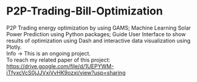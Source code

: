 # P2P-Trading-Bill-Optimization
P2P Trading energy optimization by using GAMS;
Machine Learning Solar Power Prediction using Python packages;
Guide User Interface to show results of optimization using Dash and interactive data visualization using Plotly. <br>
Info -> This is an ongoing project. <br>
To reach my related paper of this project: https://drive.google.com/file/d/1UEPYWM-iTfyxcVcS0jJJVxiVvHK9ozxj/view?usp=sharing
